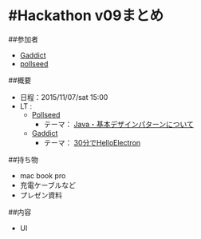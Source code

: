 # #Hackathon v09まとめ

##参加者
* [Gaddict](https://github.com/Gaddict)
* [pollseed](https://github.com/pollseed)

##概要
* 日程：2015/11/07/sat 15:00
* LT : 
  * [Pollseed](https://github.com/pollseed)
    * テーマ： [Java・基本デザインパターンについて](http://www.slideshare.net/pollseed/java-54844205)
  * [Gaddict](https://github.com/Gaddict)
    * テーマ： [30分でHelloElectron](http://www.slideshare.net/Gaddict/30hello-electron)

##持ち物
* mac book pro
* 充電ケーブルなど
* プレゼン資料

##内容
* UI
